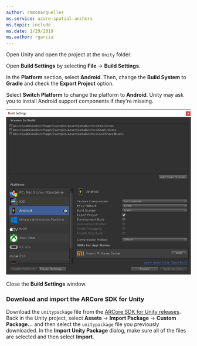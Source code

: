 ```yaml
---
author: ramonarguelles
ms.service: azure-spatial-anchors
ms.topic: include
ms.date: 1/29/2019
ms.author: rgarcia
---
```

Open Unity and open the project at the `Unity` folder.

Open **Build Settings** by selecting **File** -> **Build Settings**.

In the **Platform** section, select **Android**. Then, change the **Build System** to **Gradle** and check the **Export Project** option.

Select **Switch Platform** to change the platform to **Android**. Unity may ask you to install Android support components if they're missing.

![Unity Build Settings](./media/spatial-anchors-unity/unity-build-settings.png)

Close the **Build Settings** window.

### Download and import the ARCore SDK for Unity

Download the `unitypackage` file from the [ARCore SDK for Unity releases](https://github.com/google-ar/arcore-unity-sdk/releases/tag/v1.5.0). Back in the Unity project, select **Assets** -> **Import Package** -> **Custom Package...** and then select the `unitypackage` file you previously downloaded. In the **Import Unity Package** dialog, make sure all of the files are selected and then select **Import**.
